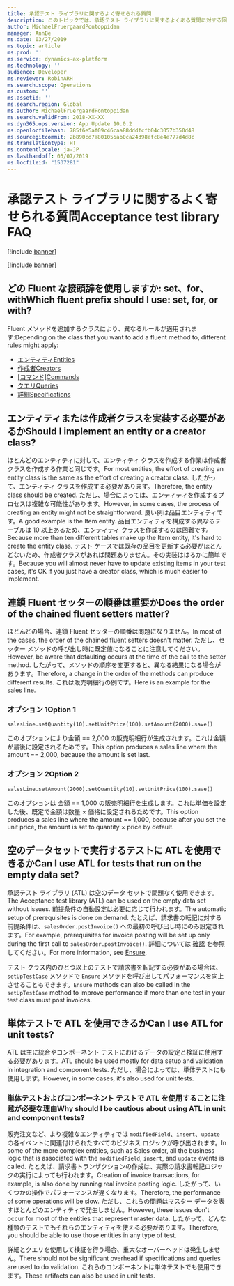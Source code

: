 ```yaml
---
title: 承認テスト ライブラリに関するよく寄せられる質問
description: このトピックでは、承認テスト ライブラリに関するよくある質問に対する回答を示します。
author: MichaelFruergaardPontoppidan
manager: AnnBe
ms.date: 03/27/2019
ms.topic: article
ms.prod: ''
ms.service: dynamics-ax-platform
ms.technology: ''
audience: Developer
ms.reviewer: RobinARH
ms.search.scope: Operations
ms.custom: ''
ms.assetid: ''
ms.search.region: Global
ms.author: MichaelFruergaardPontoppidan
ms.search.validFrom: 2018-XX-XX
ms.dyn365.ops.version: App Update 10.0.2
ms.openlocfilehash: 785f6e5af09c46caa88dddfcfb04c3057b350d48
ms.sourcegitcommit: 2b890cd7a801055ab0ca24398efc8e4e777d4d8c
ms.translationtype: HT
ms.contentlocale: ja-JP
ms.lasthandoff: 05/07/2019
ms.locfileid: "1537281"
---
```

# <a name="acceptance-test-library-faq"></a><span data-ttu-id="584fc-103">承認テスト ライブラリに関するよく寄せられる質問</span><span class="sxs-lookup"><span data-stu-id="584fc-103">Acceptance test library FAQ</span></span>

[!include [banner](../includes/banner.md)]

[!include [banner](../includes/preview-banner.md)]

## <a name="which-fluent-prefix-should-i-use-set-for-or-with"></a><span data-ttu-id="584fc-104">どの Fluent な接頭辞を使用しますか: set、for、with</span><span class="sxs-lookup"><span data-stu-id="584fc-104">Which fluent prefix should I use: set, for, or with?</span></span>

<span data-ttu-id="584fc-105">Fluent メソッドを追加するクラスにより、異なるルールが適用されます:</span><span class="sxs-lookup"><span data-stu-id="584fc-105">Depending on the class that you want to add a fluent method to, different rules might apply:</span></span>

- [<span data-ttu-id="584fc-106">エンティティ</span><span class="sxs-lookup"><span data-stu-id="584fc-106">Entities</span></span>](concepts-entities.md)
- [<span data-ttu-id="584fc-107">作成者</span><span class="sxs-lookup"><span data-stu-id="584fc-107">Creators</span></span>](concepts-creators.md)
- <span data-ttu-id="584fc-108">[[コマンド]](concepts-commands.md)</span><span class="sxs-lookup"><span data-stu-id="584fc-108">[Commands](concepts-commands.md)</span></span>
- [<span data-ttu-id="584fc-109">クエリ</span><span class="sxs-lookup"><span data-stu-id="584fc-109">Queries</span></span>](concepts-queries.md)
- [<span data-ttu-id="584fc-110">詳細</span><span class="sxs-lookup"><span data-stu-id="584fc-110">Specifications</span></span>](concepts-specifications.md)

## <a name="should-i-implement-an-entity-or-a-creator-class"></a><span data-ttu-id="584fc-111">エンティティまたは作成者クラスを実装する必要があるか</span><span class="sxs-lookup"><span data-stu-id="584fc-111">Should I implement an entity or a creator class?</span></span>

<span data-ttu-id="584fc-112">ほとんどのエンティティに対して、エンティティ クラスを作成する作業は作成者クラスを作成する作業と同じです。</span><span class="sxs-lookup"><span data-stu-id="584fc-112">For most entities, the effort of creating an entity class is the same as the effort of creating a creator class.</span></span> <span data-ttu-id="584fc-113">したがって、エンティティ クラスを作成する必要があります。</span><span class="sxs-lookup"><span data-stu-id="584fc-113">Therefore, the entity class should be created.</span></span> <span data-ttu-id="584fc-114">ただし、場合によっては、エンティティを作成するプロセスは複雑な可能性があります。</span><span class="sxs-lookup"><span data-stu-id="584fc-114">However, in some cases, the process of creating an entity might not be straightforward.</span></span> <span data-ttu-id="584fc-115">良い例は品目エンティティです。</span><span class="sxs-lookup"><span data-stu-id="584fc-115">A good example is the Item entity.</span></span> <span data-ttu-id="584fc-116">品目エンティティを構成する異なるテーブルは 10 以上あるため、エンティティ クラスを作成するのは困難です。</span><span class="sxs-lookup"><span data-stu-id="584fc-116">Because more than ten different tables make up the Item entity, it's hard to create the entity class.</span></span> <span data-ttu-id="584fc-117">テスト ケースでは既存の品目を更新する必要がほとんどないため、作成者クラスがあれば問題ありません。その実装ははるかに簡単です。</span><span class="sxs-lookup"><span data-stu-id="584fc-117">Because you will almost never have to update existing items in your test cases, it's OK if you just have a creator class, which is much easier to implement.</span></span>

## <a name="does-the-order-of-the-chained-fluent-setters-matter"></a><span data-ttu-id="584fc-118">連鎖 Fluent セッターの順番は重要か</span><span class="sxs-lookup"><span data-stu-id="584fc-118">Does the order of the chained fluent setters matter?</span></span>

<span data-ttu-id="584fc-119">ほとんどの場合、連鎖 Fluent セッターの順番は問題になりません。</span><span class="sxs-lookup"><span data-stu-id="584fc-119">In most of the cases, the order of the chained fluent setters doesn't matter.</span></span> <span data-ttu-id="584fc-120">ただし、セッター メソッドの呼び出し時に既定値になることに注意してください。</span><span class="sxs-lookup"><span data-stu-id="584fc-120">However, be aware that defaulting occurs at the time of the call to the setter method.</span></span> <span data-ttu-id="584fc-121">したがって、メソッドの順序を変更すると、異なる結果になる場合があります。</span><span class="sxs-lookup"><span data-stu-id="584fc-121">Therefore, a change in the order of the methods can produce different results.</span></span> <span data-ttu-id="584fc-122">これは販売明細行の例です。</span><span class="sxs-lookup"><span data-stu-id="584fc-122">Here is an example for the sales line.</span></span>

### <a name="option-1"></a><span data-ttu-id="584fc-123">オプション 1</span><span class="sxs-lookup"><span data-stu-id="584fc-123">Option 1</span></span>

```
salesLine.setQuantity(10).setUnitPrice(100).setAmount(2000).save()
```

<span data-ttu-id="584fc-124">このオプションにより金額 == 2,000 の販売明細行が生成されます。これは金額が最後に設定されるためです。</span><span class="sxs-lookup"><span data-stu-id="584fc-124">This option produces a sales line where the amount == 2,000, because the amount is set last.</span></span>
    
### <a name="option-2"></a><span data-ttu-id="584fc-125">オプション 2</span><span class="sxs-lookup"><span data-stu-id="584fc-125">Option 2</span></span>

```
salesLine.setAmount(2000).setQuantity(10).setUnitPrice(100).save()
```

<span data-ttu-id="584fc-126">このオプションは 金額 == 1,000 の販売明細行を生成します。これは単価を設定した後、既定で金額は数量 × 価格に設定されるためです。</span><span class="sxs-lookup"><span data-stu-id="584fc-126">This option produces a sales line where the amount == 1,000, because after you set the unit price, the amount is set to quantity × price by default.</span></span>

## <a name="can-i-use-atl-for-tests-that-run-on-the-empty-data-set"></a><span data-ttu-id="584fc-127">空のデータセットで実行するテストに ATL を使用できるか</span><span class="sxs-lookup"><span data-stu-id="584fc-127">Can I use ATL for tests that run on the empty data set?</span></span>

<span data-ttu-id="584fc-128">承認テスト ライブラリ (ATL) は空のデータ セットで問題なく使用できます。</span><span class="sxs-lookup"><span data-stu-id="584fc-128">The Acceptance test library (ATL) can be used on the empty data set without issues.</span></span> <span data-ttu-id="584fc-129">前提条件の自動設定は必要に応じて行われます。</span><span class="sxs-lookup"><span data-stu-id="584fc-129">The automatic setup of prerequisites is done on demand.</span></span> <span data-ttu-id="584fc-130">たとえば、請求書の転記に対する前提条件は、`salesOrder.postInvoice()` への最初の呼び出し時にのみ設定されます。</span><span class="sxs-lookup"><span data-stu-id="584fc-130">For example, prerequisites for invoice posting will be set up only during the first call to `salesOrder.postInvoice()`.</span></span> <span data-ttu-id="584fc-131">詳細については [確認](test-data-methods.md#ensure-methods) を参照してください。</span><span class="sxs-lookup"><span data-stu-id="584fc-131">For more information, see [Ensure](test-data-methods.md#ensure-methods).</span></span>

<span data-ttu-id="584fc-132">テスト クラス内のひとつ以上のテストで請求書を転記する必要がある場合は、`setUpTestCase` メソッドで `Ensure` メソッドを呼び出してパフォーマンスを向上させることもできます。</span><span class="sxs-lookup"><span data-stu-id="584fc-132">`Ensure` methods can also be called in the `setUpTestCase` method to improve performance if more than one test in your test class must post invoices.</span></span>

## <a name="can-i-use-atl-for-unit-tests"></a><span data-ttu-id="584fc-133">単体テストで ATL を使用できるか</span><span class="sxs-lookup"><span data-stu-id="584fc-133">Can I use ATL for unit tests?</span></span>

<span data-ttu-id="584fc-134">ATL は主に統合やコンポーネント テストにおけるデータの設定と検証に使用する必要があります。</span><span class="sxs-lookup"><span data-stu-id="584fc-134">ATL should be used mostly for data setup and validation in integration and component tests.</span></span> <span data-ttu-id="584fc-135">ただし、場合によっては、単体テストにも使用します。</span><span class="sxs-lookup"><span data-stu-id="584fc-135">However, in some cases, it's also used for unit tests.</span></span>

### <a name="why-should-i-be-cautious-about-using-atl-in-unit-and-component-tests"></a><span data-ttu-id="584fc-136">単体テストおよびコンポーネント テストで ATL を使用することに注意が必要な理由</span><span class="sxs-lookup"><span data-stu-id="584fc-136">Why should I be cautious about using ATL in unit and component tests?</span></span>

<span data-ttu-id="584fc-137">販売注文など、より複雑なエンティティでは `modifiedField`、`insert`、`update` の各イベントに関連付けられたすべてのビジネス ロジックが呼び出されます。</span><span class="sxs-lookup"><span data-stu-id="584fc-137">In some of the more complex entities, such as Sales order, all the business logic that is associated with the `modifiedField`, `insert`, and `update` events is called.</span></span> <span data-ttu-id="584fc-138">たとえば、請求書トランザクションの作成は、実際の請求書転記ロジックの実行によっても行われます。</span><span class="sxs-lookup"><span data-stu-id="584fc-138">Creation of invoice transactions, for example, is also done by running real invoice posting logic.</span></span> <span data-ttu-id="584fc-139">したがって、いくつかの操作でパフォーマンスが遅くなります。</span><span class="sxs-lookup"><span data-stu-id="584fc-139">Therefore, the performance of some operations will be slow.</span></span> <span data-ttu-id="584fc-140">ただし、これらの問題はマスター データを表すほとんどのエンティティで発生しません。</span><span class="sxs-lookup"><span data-stu-id="584fc-140">However, these issues don't occur for most of the entities that represent master data.</span></span> <span data-ttu-id="584fc-141">したがって、どんな種類のテストでもそれらのエンティティを使える必要があります。</span><span class="sxs-lookup"><span data-stu-id="584fc-141">Therefore, you should be able to use those entities in any type of test.</span></span>

<span data-ttu-id="584fc-142">詳細とクエリを使用して検証を行う場合、重大なオーバーヘッドは発生しません。</span><span class="sxs-lookup"><span data-stu-id="584fc-142">There should not be significant overhead if specifications and queries are used to do validation.</span></span> <span data-ttu-id="584fc-143">これらのコンポーネントは単体テストでも使用できます。</span><span class="sxs-lookup"><span data-stu-id="584fc-143">These artifacts can also be used in unit tests.</span></span>

